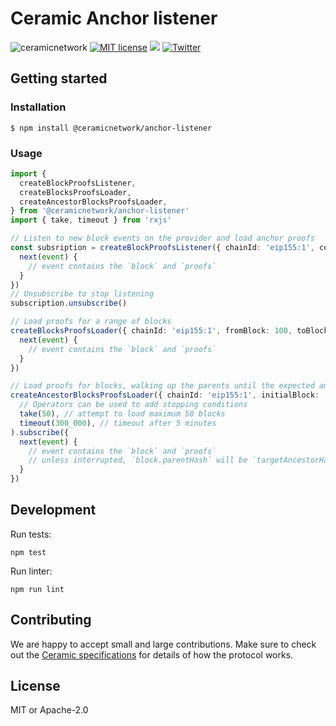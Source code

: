 # Ceramic Anchor listener

![ceramicnetwork](https://circleci.com/gh/ceramicnetwork/js-ceramic.svg?style=shield)
[![MIT license](https://img.shields.io/badge/License-MIT-blue.svg)](https://lbesson.mit-license.org/)
[![](https://img.shields.io/badge/Chat%20on-Discord-orange.svg?style=flat)](https://discord.gg/6VRZpGP)
[![Twitter](https://img.shields.io/twitter/follow/ceramicnetwork?label=Follow&style=social)](https://twitter.com/ceramicnetwork)

## Getting started

### Installation

```
$ npm install @ceramicnetwork/anchor-listener
```

### Usage

```ts
import {
  createBlockProofsListener,
  createBlocksProofsLoader,
  createAncestorBlocksProofsLoader,
} from '@ceramicnetwork/anchor-listener'
import { take, timeout } from 'rxjs'

// Listen to new block events on the provider and load anchor proofs
const subsription = createBlockProofsListener({ chainId: 'eip155:1', confirmations: 20, provider: ... }).subscribe({
  next(event) {
    // event contains the `block` and `proofs`
  }
})
// Unsubscribe to stop listening
subscription.unsubscribe()

// Load proofs for a range of blocks
createBlocksProofsLoader({ chainId: 'eip155:1', fromBlock: 100, toBlock: 120, provider: ...  }).subscribe({
  next(event) {
    // event contains the `block` and `proofs`
  }
})

// Load proofs for blocks, walking up the parents until the expected ancestor hash is found
createAncestorBlocksProofsLoader({ chainId: 'eip155:1', initialBlock: 'latest', targetAncestorHash: '...', provider: ...  }).pipe(
  // Operators can be used to add stopping conditions
  take(50), // attempt to load maximum 50 blocks
  timeout(300_000), // timeout after 5 minutes
).subscribe({
  next(event) {
    // event contains the `block` and `proofs`
    // unless interrupted, `block.parentHash` will be `targetAncestorHash` in the last event
  }
})
```

## Development

Run tests:

```shell
npm test
```

Run linter:

```shell
npm run lint
```

## Contributing

We are happy to accept small and large contributions. Make sure to check out the
[Ceramic specifications](https://github.com/ceramicnetwork/ceramic/blob/main/SPECIFICATION.md)
for details of how the protocol works.

## License

MIT or Apache-2.0
